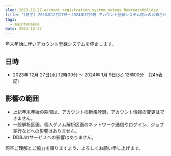 ```yaml
---
slug: 2023-12-27-account_registration_system_outage_NewYearsHoliday
title: "(終了) 2023年12月27日～2024年1月9日 アカウント登録システム停止のお知らせ"
tags:
  - maintenance
date: 2023-12-27
---
```





年末年始に伴いアカウント登録システムを停止します。

## 日時
- 2023年 12月 27日(水) 12時00分 ～ 2024年 1月 9日(火) 12時00分　(24h表記)

<!-- truncate -->

## 影響の範囲
- 上記年末年始の期間は、アカウントの新規登録、アカウント情報の変更はできません。
- 一般解析区画、個人ゲノム解析区画のネットワーク通信やログイン、ジョブ実行などへの影響はありません。
- DDBJのサービスへの影響はありません。

何卒ご理解とご協力を賜りますよう、よろしくお願い申し上げます。
